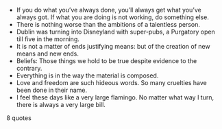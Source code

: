  - If you do what you’ve always done, you’ll always get what you’ve always got. If what you are doing is not working, do something else.
 - There is nothing worse than the ambitions of a talentless person.
 - Dublin was turning into Disneyland with super-pubs, a Purgatory open till five in the morning.
 - It is not a matter of ends justifying means: but of the creation of new means and new ends.
 - Beliefs: Those things we hold to be true despite evidence to the contrary.
 - Everything is in the way the material is composed.
 - Love and freedom are such hideous words. So many cruelties have been done in their name.
 - I feel these days like a very large flamingo. No matter what way I turn, there is always a very large bill.

8 quotes
